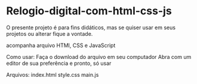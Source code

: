 # Relogio-digital-com-html-css-js

O presente projeto é para fins didáticos, mas se quiser usar em seus projetos ou alterar fique a vontade.

acompanha arquivo HTMl, CSS e JavaScript

Como usar:
Faça o download do arquivo em seu computador
Abra com um editor de sua preferência e pronto, só usar

Arquivos:
index.html
style.css
main.js
